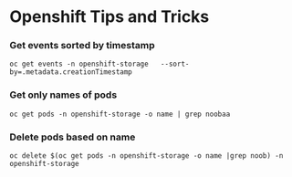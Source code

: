 # Openshift Tips and Tricks

### Get events sorted by timestamp ######

``` oc get events -n openshift-storage   --sort-by=.metadata.creationTimestamp ```

### Get only names of pods ####

``` oc get pods -n openshift-storage -o name | grep noobaa ```

### Delete pods based on name ####

``` oc delete $(oc get pods -n openshift-storage -o name |grep noob) -n openshift-storage ```

